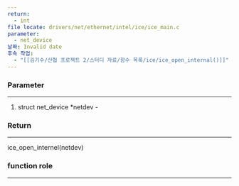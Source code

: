 ```yaml
---
return:
  - int
file locate: drivers/net/ethernet/intel/ice/ice_main.c
parameter:
  - net_device
날짜: Invalid date
후속 작업:
  - "[[김기수/산협 프로젝트 2/스터디 자료/함수 목록/ice/ice_open_internal()]]"
---
```

### Parameter

---

1. struct net_device *netdev -

  

### Return

---

ice_open_internel(netdev)

  

### function role

---